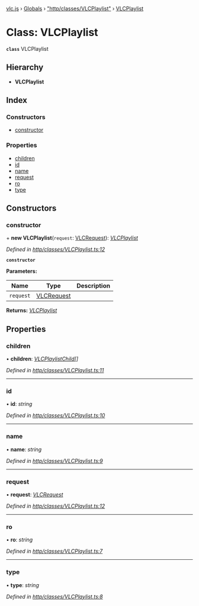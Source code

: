 [vlc.js](../README.md) › [Globals](../globals.md) › ["http/classes/VLCPlaylist"](../modules/_http_classes_vlcplaylist_.md) › [VLCPlaylist](_http_classes_vlcplaylist_.vlcplaylist.md)

# Class: VLCPlaylist

**`class`** VLCPlaylist

## Hierarchy

* **VLCPlaylist**

## Index

### Constructors

* [constructor](_http_classes_vlcplaylist_.vlcplaylist.md#constructor)

### Properties

* [children](_http_classes_vlcplaylist_.vlcplaylist.md#children)
* [id](_http_classes_vlcplaylist_.vlcplaylist.md#id)
* [name](_http_classes_vlcplaylist_.vlcplaylist.md#name)
* [request](_http_classes_vlcplaylist_.vlcplaylist.md#request)
* [ro](_http_classes_vlcplaylist_.vlcplaylist.md#ro)
* [type](_http_classes_vlcplaylist_.vlcplaylist.md#type)

## Constructors

###  constructor

\+ **new VLCPlaylist**(`request`: [VLCRequest](_http_classes_vlcrequest_.vlcrequest.md)): *[VLCPlaylist](_http_classes_vlcplaylist_.vlcplaylist.md)*

*Defined in [http/classes/VLCPlaylist.ts:12](https://github.com/dylhack/vlc.js/blob/8f58ccf/src/http/classes/VLCPlaylist.ts#L12)*

**`constructor`** 

**Parameters:**

Name | Type | Description |
------ | ------ | ------ |
`request` | [VLCRequest](_http_classes_vlcrequest_.vlcrequest.md) |   |

**Returns:** *[VLCPlaylist](_http_classes_vlcplaylist_.vlcplaylist.md)*

## Properties

###  children

• **children**: *[VLCPlaylistChild](../interfaces/_http_classes_vlcplaylist_.vlcplaylistchild.md)[]*

*Defined in [http/classes/VLCPlaylist.ts:11](https://github.com/dylhack/vlc.js/blob/8f58ccf/src/http/classes/VLCPlaylist.ts#L11)*

___

###  id

• **id**: *string*

*Defined in [http/classes/VLCPlaylist.ts:10](https://github.com/dylhack/vlc.js/blob/8f58ccf/src/http/classes/VLCPlaylist.ts#L10)*

___

###  name

• **name**: *string*

*Defined in [http/classes/VLCPlaylist.ts:9](https://github.com/dylhack/vlc.js/blob/8f58ccf/src/http/classes/VLCPlaylist.ts#L9)*

___

###  request

• **request**: *[VLCRequest](_http_classes_vlcrequest_.vlcrequest.md)*

*Defined in [http/classes/VLCPlaylist.ts:12](https://github.com/dylhack/vlc.js/blob/8f58ccf/src/http/classes/VLCPlaylist.ts#L12)*

___

###  ro

• **ro**: *string*

*Defined in [http/classes/VLCPlaylist.ts:7](https://github.com/dylhack/vlc.js/blob/8f58ccf/src/http/classes/VLCPlaylist.ts#L7)*

___

###  type

• **type**: *string*

*Defined in [http/classes/VLCPlaylist.ts:8](https://github.com/dylhack/vlc.js/blob/8f58ccf/src/http/classes/VLCPlaylist.ts#L8)*
